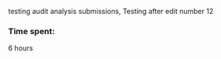 testing audit analysis submissions, Testing after edit number 12

















### Time spent:
6 hours